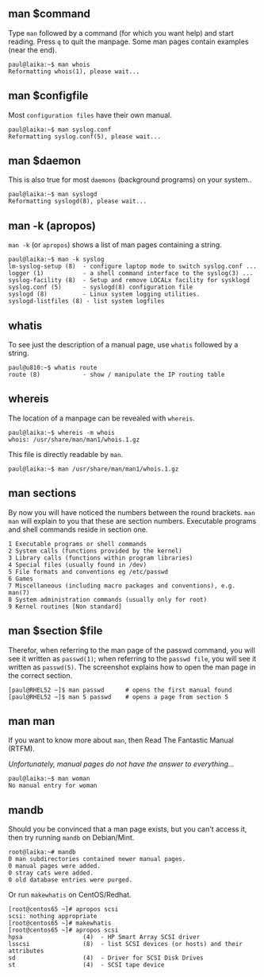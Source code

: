 ## man \$command

Type `man` followed by a command (for which you want help)
and start reading. Press `q` to quit the manpage. Some man pages contain
examples (near the end).

    paul@laika:~$ man whois
    Reformatting whois(1), please wait...

## man \$configfile

Most `configuration files` have their own manual.

    paul@laika:~$ man syslog.conf
    Reformatting syslog.conf(5), please wait...

## man \$daemon

This is also true for most `daemons` (background programs)
on your system..

    paul@laika:~$ man syslogd
    Reformatting syslogd(8), please wait...

## man -k (apropos)

`man -k` (or `apropos`) shows a list of man
pages containing a string.

    paul@laika:~$ man -k syslog
    lm-syslog-setup (8)  - configure laptop mode to switch syslog.conf ...
    logger (1)           - a shell command interface to the syslog(3) ...
    syslog-facility (8)  - Setup and remove LOCALx facility for sysklogd
    syslog.conf (5)      - syslogd(8) configuration file
    syslogd (8)          - Linux system logging utilities.
    syslogd-listfiles (8) - list system logfiles

## whatis

To see just the description of a manual page, use `whatis`
followed by a string.

    paul@u810:~$ whatis route
    route (8)            - show / manipulate the IP routing table

## whereis

The location of a manpage can be revealed with `whereis`.

    paul@laika:~$ whereis -m whois
    whois: /usr/share/man/man1/whois.1.gz

This file is directly readable by `man`.

    paul@laika:~$ man /usr/share/man/man1/whois.1.gz

## man sections

By now you will have noticed the numbers between the round brackets.
`man man` will explain to you that these are section
numbers. Executable programs and shell commands reside in section one.

    1 Executable programs or shell commands
    2 System calls (functions provided by the kernel)
    3 Library calls (functions within program libraries)
    4 Special files (usually found in /dev)
    5 File formats and conventions eg /etc/passwd
    6 Games
    7 Miscellaneous (including macro packages and conventions), e.g. man(7)
    8 System administration commands (usually only for root)
    9 Kernel routines [Non standard]

## man \$section \$file

Therefor, when referring to the man page of the passwd command, you will
see it written as `passwd(1)`; when referring to the
`passwd file`, you will see it written as `passwd(5)`. The
screenshot explains how to open the man page in the correct section.

    [paul@RHEL52 ~]$ man passwd      # opens the first manual found
    [paul@RHEL52 ~]$ man 5 passwd    # opens a page from section 5

## man man

If you want to know more about `man`, then Read The Fantastic Manual
(RTFM).

*Unfortunately, manual pages do not have the answer to everything\...*

    paul@laika:~$ man woman
    No manual entry for woman

## mandb

Should you be convinced that a man page exists, but you can\'t access
it, then try running `mandb` on Debian/Mint.

    root@laika:~# mandb
    0 man subdirectories contained newer manual pages.
    0 manual pages were added.
    0 stray cats were added.
    0 old database entries were purged.

Or run `makewhatis` on CentOS/Redhat.

    [root@centos65 ~]# apropos scsi
    scsi: nothing appropriate
    [root@centos65 ~]# makewhatis 
    [root@centos65 ~]# apropos scsi
    hpsa                 (4)  - HP Smart Array SCSI driver
    lsscsi               (8)  - list SCSI devices (or hosts) and their attributes
    sd                   (4)  - Driver for SCSI Disk Drives
    st                   (4)  - SCSI tape device
